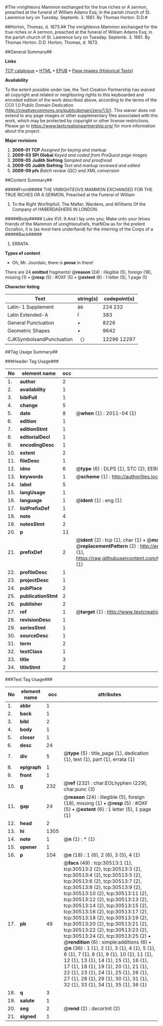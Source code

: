 #The vnrighteovs Mammon exchanged for the true riches or A sermon, preached at the funeral of William Adams Esq; in the parish church of St. Lawrence Iury on Tuesday. Septemb. 3. 1661. By Thomas Horton. D.D.#

##Horton, Thomas, d. 1673.##
The vnrighteovs Mammon exchanged for the true riches or A sermon, preached at the funeral of William Adams Esq; in the parish church of St. Lawrence Iury on Tuesday. Septemb. 3. 1661. By Thomas Horton. D.D.
Horton, Thomas, d. 1673.

##General Summary##

**Links**

[TCP catalogue](http://www.ota.ox.ac.uk/tcp/)  • 
[HTML](http://tei.it.ox.ac.uk/tcp/Texts-HTML/free/A44/A44571.html)  • 
[EPUB](http://tei.it.ox.ac.uk/tcp/Texts-EPUB/free/A44/A44571.epub) • 
[Page images (Historical Texts)](https://historicaltexts.jisc.ac.uk/eebo-99826121e)

**Availability**

To the extent possible under law, the Text Creation Partnership has waived all copyright and related or neighboring rights to this keyboarded and encoded edition of the work described above, according to the terms of the CC0 1.0 Public Domain Dedication (http://creativecommons.org/publicdomain/zero/1.0/). This waiver does not extend to any page images or other supplementary files associated with this work, which may be protected by copyright or other license restrictions. Please go to https://www.textcreationpartnership.org/ for more information about the project.

**Major revisions**

1. __2009-01__ __TCP__ *Assigned for keying and markup*
1. __2009-03__ __SPi Global__ *Keyed and coded from ProQuest page images*
1. __2009-05__ __Judith Siefring__ *Sampled and proofread*
1. __2009-05__ __Judith Siefring__ *Text and markup reviewed and edited*
1. __2009-09__ __pfs__ *Batch review (QC) and XML conversion*

##Content Summary##

#####Front#####
THE VNRIGHTEOVS MAMMON EXCHANGED FOR THE TRUE RICHES OR A SERMON, Preached at the Funeral of William
1. To the Right Worſhipfull, The Maſter, Wardens, and Aſſiſtants Of the Company of HABERDASHERS IN LONDON.

#####Body#####
Luke XVI. 9.And I ſay unto you; Make unto your ſelves friends of the Mammon of unrighteouſneſs, thatNOw as for the preſent Occaſion, it is (as most here underſtand) for the interring of the Corps of a
#####Back#####

1. ERRATA.

**Types of content**

  * Oh, Mr. Jourdain, there is **prose** in there!

There are 24 **omitted** fragments! 
 @__reason__ (24) : illegible (5), foreign (18), missing (1)  •  @__resp__ (5) : #OXF (5)  •  @__extent__ (6) : 1 letter (5), 1 page (1)

**Character listing**


|Text|string(s)|codepoint(s)|
|---|---|---|
|Latin-1 Supplement|àè|224 232|
|Latin Extended-A|ſ|383|
|General Punctuation|•|8226|
|Geometric Shapes|▪|9642|
|CJKSymbolsandPunctuation|〈〉|12296 12297|

##Tag Usage Summary##

###Header Tag Usage###

|No|element name|occ|attributes|
|---|---|---|---|
|1.|__author__|2||
|2.|__availability__|1||
|3.|__biblFull__|1||
|4.|__change__|5||
|5.|__date__|8| @__when__ (1) : 2011-04 (1)|
|6.|__edition__|1||
|7.|__editionStmt__|1||
|8.|__editorialDecl__|1||
|9.|__encodingDesc__|1||
|10.|__extent__|2||
|11.|__fileDesc__|1||
|12.|__idno__|6| @__type__ (6) : DLPS (1), STC (2), EEBO-CITATION (1), PROQUEST (1), VID (1)|
|13.|__keywords__|1| @__scheme__ (1) : http://authorities.loc.gov/ (1)|
|14.|__label__|5||
|15.|__langUsage__|1||
|16.|__language__|1| @__ident__ (1) : eng (1)|
|17.|__listPrefixDef__|1||
|18.|__note__|4||
|19.|__notesStmt__|2||
|20.|__p__|11||
|21.|__prefixDef__|2| @__ident__ (2) : tcp (1), char (1)  •  @__matchPattern__ (2) : ([0-9\-]+):([0-9IVX]+) (1), (.+) (1)  •  @__replacementPattern__ (2) : http://eebo.chadwyck.com/downloadtiff?vid=$1&page=$2 (1), https://raw.githubusercontent.com/textcreationpartnership/Texts/master/tcpchars.xml#$1 (1)|
|22.|__profileDesc__|1||
|23.|__projectDesc__|1||
|24.|__pubPlace__|2||
|25.|__publicationStmt__|2||
|26.|__publisher__|2||
|27.|__ref__|1| @__target__ (1) : http://www.textcreationpartnership.org/docs/. (1)|
|28.|__revisionDesc__|1||
|29.|__seriesStmt__|1||
|30.|__sourceDesc__|1||
|31.|__term__|2||
|32.|__textClass__|1||
|33.|__title__|3||
|34.|__titleStmt__|2||


###Text Tag Usage###

|No|element name|occ|attributes|
|---|---|---|---|
|1.|__abbr__|1||
|2.|__back__|1||
|3.|__bibl__|2||
|4.|__body__|1||
|5.|__closer__|1||
|6.|__desc__|24||
|7.|__div__|5| @__type__ (5) : title_page (1), dedication (1), text (1), part (1), errata (1)|
|8.|__epigraph__|1||
|9.|__front__|1||
|10.|__g__|232| @__ref__ (232) : char:EOLhyphen (229), char:punc (3)|
|11.|__gap__|24| @__reason__ (24) : illegible (5), foreign (18), missing (1)  •  @__resp__ (5) : #OXF (5)  •  @__extent__ (6) : 1 letter (5), 1 page (1)|
|12.|__head__|2||
|13.|__hi__|1305||
|14.|__note__|1| @__n__ (1) : * (1)|
|15.|__opener__|1||
|16.|__p__|104| @__n__ (18) : 1 (6), 2 (6), 3 (5), 4 (1)|
|17.|__pb__|49| @__facs__ (49) : tcp:30513:1 (1), tcp:30513:2 (2), tcp:30513:3 (2), tcp:30513:4 (2), tcp:30513:5 (2), tcp:30513:6 (2), tcp:30513:7 (2), tcp:30513:8 (2), tcp:30513:9 (2), tcp:30513:10 (2), tcp:30513:11 (2), tcp:30513:12 (2), tcp:30513:13 (2), tcp:30513:14 (2), tcp:30513:15 (2), tcp:30513:16 (2), tcp:30513:17 (2), tcp:30513:18 (2), tcp:30513:19 (2), tcp:30513:20 (2), tcp:30513:21 (2), tcp:30513:22 (2), tcp:30513:23 (2), tcp:30513:24 (2), tcp:30513:25 (2)  •  @__rendition__ (6) : simple:additions (6)  •  @__n__ (36) : 1 (1), 2 (1), 3 (1), 4 (1), 5 (1), 6 (1), 7 (1), 8 (1), 9 (1), 10 (1), 11 (1), 12 (1), 13 (1), 14 (1), 15 (1), 16 (1), 17 (1), 18 (1), 19 (1), 20 (1), 21 (1), 22 (1), 23 (1), 24 (1), 25 (1), 26 (1), 27 (1), 28 (1), 29 (1), 30 (1), 31 (1), 32 (1), 33 (1), 34 (1), 35 (1), 36 (1)|
|18.|__q__|3||
|19.|__salute__|1||
|20.|__seg__|2| @__rend__ (2) : decorInit (2)|
|21.|__signed__|1||
